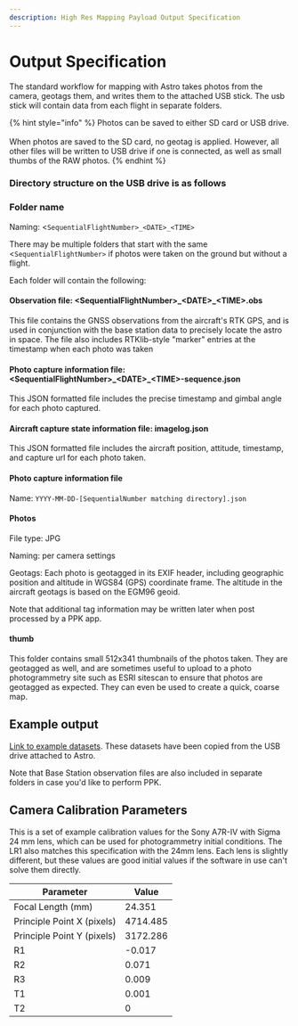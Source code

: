 ```yaml
---
description: High Res Mapping Payload Output Specification
---
```


# Output Specification

The standard workflow for mapping with Astro takes photos from the camera, geotags them, and writes them to the attached USB stick. The usb stick will contain data from each flight in separate folders.&#x20;

{% hint style="info" %}
Photos can be saved to either SD card or USB drive. \
\
When photos are saved to the SD card, no geotag is applied. However, all other files will be written to USB drive if one is connected, as well as small thumbs of the RAW photos.
{% endhint %}

### **Directory structure on the USB drive is as follows**

### Folder name

Naming: <`SequentialFlightNumber>_<DATE>_<TIME>`

There may be multiple folders that start with the same <`SequentialFlightNumber>` if photos were taken on the ground but without a flight.

Each folder will contain the following:

#### Observation file: \<SequentialFlightNumber>\_\<DATE>\_\<TIME>.obs

This file contains the GNSS observations from the aircraft's RTK GPS, and is used in conjunction with the base station data to precisely locate the astro in space. The file also includes RTKlib-style "marker" entries at the timestamp when each photo was taken

#### &#x20;Photo capture information file: \<SequentialFlightNumber>\_\<DATE>\_\<TIME>-sequence.json

This JSON formatted file includes the precise timestamp and gimbal angle for each photo captured.

#### Aircraft capture state information file: imagelog.json

This JSON formatted file includes the aircraft position, attitude, timestamp, and capture url for each photo taken.&#x20;

#### **Photo capture information file**

Name: `YYYY-MM-DD-[SequentialNumber matching directory].json`

#### **Photos**

File type: JPG

Naming: per camera settings

Geotags: Each photo is geotagged in its EXIF header, including geographic position and altitude in WGS84 (GPS) coordinate frame. The altitude in the aircraft geotags is based on the EGM96 geoid.

Note that additional tag information may be written later when post processed by a PPK app.

#### **thumb**

This folder contains small 512x341 thumbnails of the photos taken. They are geotagged as well, and are sometimes useful to upload to a photo photogrammetry site such as ESRI sitescan to ensure that photos are geotagged as expected. They can even be used to create a quick, coarse map.

## Example output

[Link to example datasets](https://drive.google.com/file/d/1N9WW4LT2t7WqmPISMYEeWG79VP3nVQxp/view?usp=sharing). These datasets have been copied from the USB drive attached to Astro.

Note that Base Station observation files are also included in separate folders in case you'd like to perform PPK.

## Camera Calibration Parameters

This is a set of example calibration values for the Sony A7R-IV with Sigma 24 mm lens, which can be used for photogrammetry initial conditions. The LR1 also matches this specification with the 24mm lens. Each lens is slightly different, but these values are good initial values if the software in use can't solve them directly.

| Parameter                  | Value    |
| -------------------------- | -------- |
| Focal Length (mm)          | 24.351   |
| Principle Point X (pixels) | 4714.485 |
| Principle Point Y (pixels) | 3172.286 |
| R1                         | -0.017   |
| R2                         | 0.071    |
| R3                         | 0.009    |
| T1                         | 0.001    |
| T2                         | 0        |

